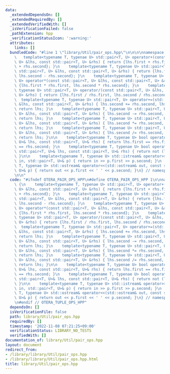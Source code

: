 ```yaml
---
data:
  _extendedDependsOn: []
  _extendedRequiredBy: []
  _extendedVerifiedWith: []
  _isVerificationFailed: false
  _pathExtension: hpp
  _verificationStatusIcon: ':warning:'
  attributes:
    links: []
  bundledCode: "#line 1 \"library/Util/pair_ops.hpp\"\n\n\n\nnamespace otera {\n \
    \   template<typename T, typenae U> std::pair<T, U> operator+(const std::pair<T,\
    \ U> &lhs, const std::pair<T, U> &rhs) { return {lhs.first + rhs.first, lhs.second\
    \ + rhs.second}; }\n    template<typename T, typenae U> std::pair<T, U> operator-(const\
    \ std::pair<T, U> &lhs, const std::pair<T, U> &rhs) { return {lhs.first - rhs.first,\
    \ lhs.second - rhs.second}; }\n    template<typename T, typenae U> std::pair<T,\
    \ U> operator*(const std::pair<T, U> &lhs, const std::pair<T, U> &rhs) { return\
    \ {lhs.first * rhs.first, lhs.second * rhs.second}; }\n    template<typename T,\
    \ typenae U> std::pair<T, U> operator/(const std::pair<T, U> &lhs, const std::pair<T,\
    \ U> &rhs) { return {lhs.first / rhs.first, lhs.second / rhs.second}; }\n\n  \
    \  template<typename T, typenae U> std::pair<T, U> operator+=(std::pair<T, U>\
    \ &lhs, const std::pair<T, U> &rhs) { lhs.second += rhs.second, lhs.y += rhs.second;\
    \ return lhs; }\n    template<typename T, typenae U> std::pair<T, U> operator-=(std::pair<T,\
    \ U> &lhs, const std::pair<T, U> &rhs) { lhs.second -= rhs.second, lhs.y -= rhs.second;\
    \ return lhs; }\n    template<typename T, typenae U> std::pair<T, U> operator*=(std::pair<T,\
    \ U> &lhs, const std::pair<T, U> &rhs) { lhs.second *= rhs.second, lhs.y *= rhs.second;\
    \ return lhs; }\n    template<typename T, typenae U> std::pair<T, U> operator/=(std::pair<T,\
    \ U> &lhs, const std::pair<T, U> &rhs) { lhs.second /= rhs.second, lhs.y /= rhs.second;\
    \ return lhs; }\n\n    template<typename T, typenae U> bool operator==(const std::pair<T,\
    \ U>& lhs, const std::pair<T, U>& rhs) { return lhs.first == rhs.first and lhs.second\
    \ == rhs.second; }\n    template<typename T, typenae U> bool operator!=(const\
    \ std::pair<T, U>& lhs, const std::pair<T, U>& rhs) { return not (lhs == rhs);\
    \ }\n\n    template<typename T, typenae U> std::istream& operator>>(std::istream&\
    \ in, std::pair<T, U>& p) { return in >> p.first >> p.second; }\n    template<typename\
    \ T, typenae U> std::ostream& operator<<(std::ostream& out, const std::pair<T,\
    \ U>& p) { return out << p.first << ' ' << p.second; }\n} // namespace otera \n\
    \n\n"
  code: "#ifndef OTERA_PAIR_OPS_HPP\n#define OTERA_PAIR_OPS_HPP 1\n\nnamespace otera\
    \ {\n    template<typename T, typenae U> std::pair<T, U> operator+(const std::pair<T,\
    \ U> &lhs, const std::pair<T, U> &rhs) { return {lhs.first + rhs.first, lhs.second\
    \ + rhs.second}; }\n    template<typename T, typenae U> std::pair<T, U> operator-(const\
    \ std::pair<T, U> &lhs, const std::pair<T, U> &rhs) { return {lhs.first - rhs.first,\
    \ lhs.second - rhs.second}; }\n    template<typename T, typenae U> std::pair<T,\
    \ U> operator*(const std::pair<T, U> &lhs, const std::pair<T, U> &rhs) { return\
    \ {lhs.first * rhs.first, lhs.second * rhs.second}; }\n    template<typename T,\
    \ typenae U> std::pair<T, U> operator/(const std::pair<T, U> &lhs, const std::pair<T,\
    \ U> &rhs) { return {lhs.first / rhs.first, lhs.second / rhs.second}; }\n\n  \
    \  template<typename T, typenae U> std::pair<T, U> operator+=(std::pair<T, U>\
    \ &lhs, const std::pair<T, U> &rhs) { lhs.second += rhs.second, lhs.y += rhs.second;\
    \ return lhs; }\n    template<typename T, typenae U> std::pair<T, U> operator-=(std::pair<T,\
    \ U> &lhs, const std::pair<T, U> &rhs) { lhs.second -= rhs.second, lhs.y -= rhs.second;\
    \ return lhs; }\n    template<typename T, typenae U> std::pair<T, U> operator*=(std::pair<T,\
    \ U> &lhs, const std::pair<T, U> &rhs) { lhs.second *= rhs.second, lhs.y *= rhs.second;\
    \ return lhs; }\n    template<typename T, typenae U> std::pair<T, U> operator/=(std::pair<T,\
    \ U> &lhs, const std::pair<T, U> &rhs) { lhs.second /= rhs.second, lhs.y /= rhs.second;\
    \ return lhs; }\n\n    template<typename T, typenae U> bool operator==(const std::pair<T,\
    \ U>& lhs, const std::pair<T, U>& rhs) { return lhs.first == rhs.first and lhs.second\
    \ == rhs.second; }\n    template<typename T, typenae U> bool operator!=(const\
    \ std::pair<T, U>& lhs, const std::pair<T, U>& rhs) { return not (lhs == rhs);\
    \ }\n\n    template<typename T, typenae U> std::istream& operator>>(std::istream&\
    \ in, std::pair<T, U>& p) { return in >> p.first >> p.second; }\n    template<typename\
    \ T, typenae U> std::ostream& operator<<(std::ostream& out, const std::pair<T,\
    \ U>& p) { return out << p.first << ' ' << p.second; }\n} // namespace otera \n\
    \n#endif // OTERA_TUPLE_OPS_HPP"
  dependsOn: []
  isVerificationFile: false
  path: library/Util/pair_ops.hpp
  requiredBy: []
  timestamp: '2022-11-08 07:21:25+09:00'
  verificationStatus: LIBRARY_NO_TESTS
  verifiedWith: []
documentation_of: library/Util/pair_ops.hpp
layout: document
redirect_from:
- /library/library/Util/pair_ops.hpp
- /library/library/Util/pair_ops.hpp.html
title: library/Util/pair_ops.hpp
---
```

